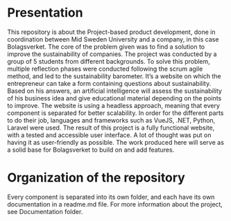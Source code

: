 # Presentation
This repository is about the Project-based product development, done in coordination between Mid Sweden University and a company, in this case Bolagsverket. The core of the problem given was to find a solution to improve the sustainability of companies. The project was conducted by a group of 5 students from different backgrounds. To solve this problem, multiple reflection phases were conducted following the scrum agile method, and led to the sustainability barometer. It’s a website on which the entrepreneur can take a form containing questions about sustainability. Based on his answers, an artificial intelligence will assess the sustainability of his business idea and give educational material depending on the points to improve. The website is using a headless approach, meaning that every component is separated for better scalability. In order for the different parts to do their job, languages and frameworks such as VueJS, .NET, Python, Laravel were used. The result of this project is a fully functional website, with a tested and accessible user interface. A lot of thought was put on having it as user-friendly as possible. The work produced here will serve as a solid base for Bolagsverket to build on and add features. 

# Organization of the repository
Every component is separated into its own folder, and each have its own documentation in a readme.md file. 
For more information about the project, see Documentation folder.
